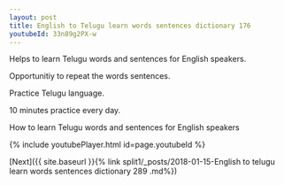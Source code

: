 ```yaml
---
layout: post
title: English to Telugu learn words sentences dictionary 176 
youtubeId: 33n89g2PX-w
---
```

 
 
Helps to learn Telugu words and sentences for English speakers.

Opportunitiy to repeat the words sentences. 

Practice Telugu language. 
 
10 minutes practice every day. 
 
How to learn Telugu words and sentences for English speakers 
 
{% include youtubePlayer.html id=page.youtubeId %}
 
 
[Next]({{ site.baseurl }}{% link  split1/_posts/2018-01-15-English to telugu learn words sentences dictionary 289 .md%})
 
